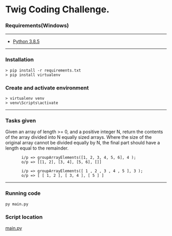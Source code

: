 # Twig Coding Challenge.

### Requirements(Windows)

------------

- [Python 3.8.5](https://www.python.org/downloads/release/python-385/)

------------ 

### Installation

    > pip install -r requirements.txt
    > pip install virtualenv

### Create and activate environment

    > virtualenv venv
    > venv\Scripts\activate

------------

### Tasks given

Given an array of length >= 0, and a positive integer N, return the contents of the array divided into N equally sized
arrays. Where the size of the original array cannot be divided equally by N, the final part should have a length equal
to the remainder.

           i/p => groupArrayElements([1, 2, 3, 4, 5, 6], 4 );
           o/p => [[1, 2], [3, 4], [5, 6], []]

           i/p => groupArrayElements([ 1 , 2 , 3 , 4 , 5 ], 3 );
           o/p => [ [ 1, 2 ], [ 3, 4 ], [ 5 ] ]

----- 

### Running code

    py main.py

### Script location

[main.py](main.py)

